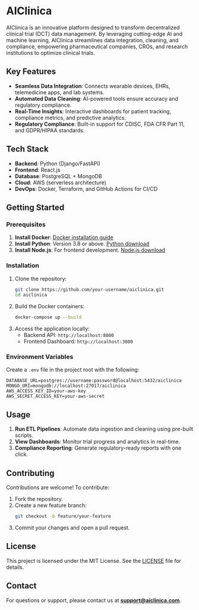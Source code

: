 # AIClinica

AIClinica is an innovative platform designed to transform decentralized clinical trial (DCT) data management. By leveraging cutting-edge AI and machine learning, AIClinica streamlines data integration, cleaning, and compliance, empowering pharmaceutical companies, CROs, and research institutions to optimize clinical trials.

## Key Features
- **Seamless Data Integration**: Connects wearable devices, EHRs, telemedicine apps, and lab systems.
- **Automated Data Cleaning**: AI-powered tools ensure accuracy and regulatory compliance.
- **Real-Time Insights**: Interactive dashboards for patient tracking, compliance metrics, and predictive analytics.
- **Regulatory Compliance**: Built-in support for CDISC, FDA CFR Part 11, and GDPR/HIPAA standards.

## Tech Stack
- **Backend**: Python (Django/FastAPI)
- **Frontend**: React.js
- **Database**: PostgreSQL + MongoDB
- **Cloud**: AWS (serverless architecture)
- **DevOps**: Docker, Terraform, and GitHub Actions for CI/CD

## Getting Started
### Prerequisites
1. **Install Docker**: [Docker installation guide](https://docs.docker.com/get-docker/)
2. **Install Python**: Version 3.8 or above. [Python download](https://www.python.org/downloads/)
3. **Install Node.js**: For frontend development. [Node.js download](https://nodejs.org/)

### Installation
1. Clone the repository:
   ```bash
   git clone https://github.com/your-username/aiclinica.git
   cd aiclinica
   ```
2. Build the Docker containers:
   ```bash
   docker-compose up --build
   ```
3. Access the application locally:
   - Backend API: `http://localhost:8000`
   - Frontend Dashboard: `http://localhost:3000`

### Environment Variables
Create a `.env` file in the project root with the following:
```
DATABASE_URL=postgres://username:password@localhost:5432/aiclinica
MONGO_URI=mongodb://localhost:27017/aiclinica
AWS_ACCESS_KEY_ID=your-aws-key
AWS_SECRET_ACCESS_KEY=your-aws-secret
```

## Usage
1. **Run ETL Pipelines**: Automate data ingestion and cleaning using pre-built scripts.
2. **View Dashboards**: Monitor trial progress and analytics in real-time.
3. **Compliance Reporting**: Generate regulatory-ready reports with one click.

## Contributing
Contributions are welcome! To contribute:
1. Fork the repository.
2. Create a new feature branch:
   ```bash
   git checkout -b feature/your-feature
   ```
3. Commit your changes and open a pull request.

## License
This project is licensed under the MIT License. See the [LICENSE](./LICENSE) file for details.

## Contact
For questions or support, please contact us at **support@aiclinica.com**.
